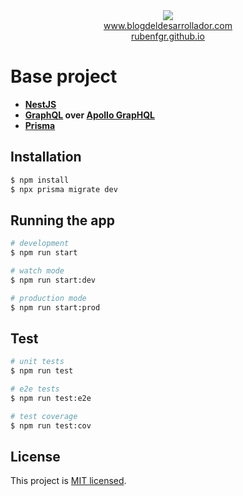 <div align="center">
<img src="https://raw.githubusercontent.com/rubenfgr/rubenfgr.github.io/b5205014cf5535234f31c5656431a493667a8121/assets/img/logo_pub_by.svg">
<br />
<a href="https://blogdeldesarrollador.com" target="_blank">www.blogdeldesarrollador.com</a>
<br>
<a href="https://rubenfgr.github.io/" target="_blank">rubenfgr.github.io</a>
</div>

# Base project

- **[NestJS](https://nestjs.com/)**
- **[GraphQL](https://graphql.org/) over [Apollo GrapHQL](https://www.apollographql.com/)**
- **[Prisma](https://www.prisma.io/)**

## Installation

```bash
$ npm install
$ npx prisma migrate dev
```

## Running the app

```bash
# development
$ npm run start

# watch mode
$ npm run start:dev

# production mode
$ npm run start:prod
```

## Test

```bash
# unit tests
$ npm run test

# e2e tests
$ npm run test:e2e

# test coverage
$ npm run test:cov
```

## License

This project is [MIT licensed](LICENSE).


